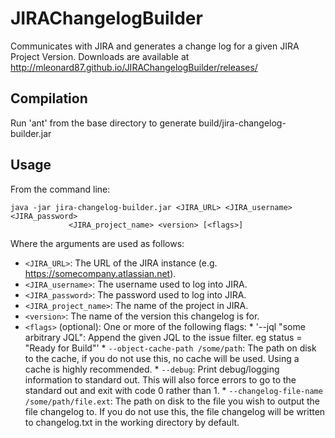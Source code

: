 JIRAChangelogBuilder
====================

Communicates with JIRA and generates a change log for a given JIRA Project Version.
Downloads are available at http://mleonard87.github.io/JIRAChangelogBuilder/releases/

Compilation
-----------

Run 'ant' from the base directory to generate build/jira-changelog-builder.jar

Usage
-----

From the command line:

    java -jar jira-changelog-builder.jar <JIRA_URL> <JIRA_username> <JIRA_password>
                 <JIRA_project_name> <version> [<flags>]
  
Where the arguments are used as follows:
  
  *  `<JIRA_URL>`: The URL of the JIRA instance (e.g. https://somecompany.atlassian.net).
  *  `<JIRA_username>`: The username used to log into JIRA.
  *  `<JIRA_password>`: The password used to log into JIRA.
  *  `<JIRA_project_name>`: The name of the project in JIRA.
  *  `<version>`: The name of the version this changelog is for.
  *  `<flags>` (optional): One or more of the following flags:
    * '--jql "some arbitrary JQL": Append the given JQL to the issue filter. eg status = "Ready for Build"'
    * `--object-cache-path /some/path`: The path on disk to the cache, if you do not use this, no cache will be used. Using a cache is highly recommended.
    * `--debug`: Print debug/logging information to standard out. This will also force errors to go to the standard out and exit with code 0 rather than 1.
    * `--changelog-file-name /some/path/file.ext`: The path on disk to the file you wish to output the file changelog to. If you do not use this, the file changelog will be written to changelog.txt in the working directory by default.
